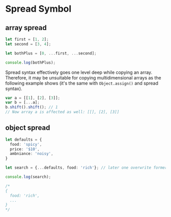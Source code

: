 # Spread Symbol

## array spread

```typescript
let first = [1, 2];
let second = [3, 4];

let bothPlus = [0, ...first, ...second];

console.log(bothPlus);
```

Spread syntax effectively goes one level deep while copying an array. Therefore, it may be unsuitable for copying multidimensional arrays as the following example shows (it's the same with `Object.assign()` and spread syntax).

```javascript
var a = [[1], [2], [3]];
var b = [...a];
b.shift().shift(); // 1
// Now array a is affected as well: [[], [2], [3]]
```

## object spread

```typescript
let defaults = {
  food: 'spicy',
  price: '$10',
  ambniance: 'noisy',
}

let search = {...defaults, food: 'rich'}; // later one overwrite former one.

console.log(search);

/*
{
  food: 'rich',
  ...
}
*/
```
